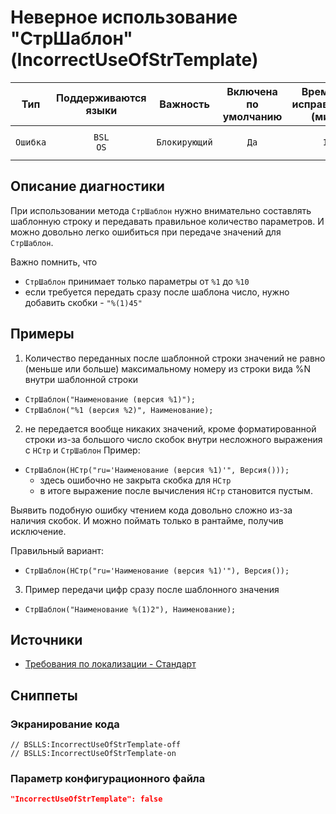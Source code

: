 # Неверное использование "СтрШаблон" (IncorrectUseOfStrTemplate)

 Тип | Поддерживаются<br>языки | Важность | Включена<br>по умолчанию | Время на<br>исправление (мин) | Тэги 
 :-: | :-: | :-: | :-: | :-: | :-: 
 `Ошибка` | `BSL`<br>`OS` | `Блокирующий` | `Да` | `1` | `brainoverload`<br>`suspicious`<br>`unpredictable` 

<!-- Блоки выше заполняются автоматически, не трогать -->
## Описание диагностики
<!-- Описание диагностики заполняется вручную. Необходимо понятным языком описать смысл и схему работу -->
При использовании метода `СтрШаблон` нужно внимательно составлять шаблонную строку и передавать правильное количество параметров.
И можно довольно легко ошибиться при передаче значений для `СтрШаблон`.

Важно помнить, что 
- `СтрШаблон` принимает только параметры от `%1` до `%10`
- если требуется передать сразу после шаблона число, нужно добавить скобки - `"%(1)45"`

## Примеры
<!-- В данном разделе приводятся примеры, на которые диагностика срабатывает, а также можно привести пример, как можно исправить ситуацию -->

1. Количество переданных после шаблонной строки значений не равно (меньше или больше) максимальному номеру из строки вида %N внутри шаблонной строки
  - `СтрШаблон("Наименование (версия %1)");`
  - `СтрШаблон("%1 (версия %2)", Наименование);`

2. не передается вообще никаких значений, кроме форматированной строки
из-за большого число скобок внутри несложного выражения с `НСтр` и `СтрШаблон`
Пример:
- `СтрШаблон(НСтр("ru='Наименование (версия %1)'", Версия()));`
  - здесь ошибочно не закрыта скобка для `НСтр` 
  - в итоге выражение после вычисления `НСтр` становится пустым.

Выявить подобную ошибку чтением кода довольно сложно из-за наличия скобок.
И можно поймать только в рантайме, получив исключение.

Правильный вариант:
  - `СтрШаблон(НСтр("ru='Наименование (версия %1)'"), Версия());`

3. Пример передачи цифр сразу после шаблонного значения
  - `СтрШаблон("Наименование %(1)2"), Наименование);`

## Источники
<!-- Необходимо указывать ссылки на все источники, из которых почерпнута информация для создания диагностики -->
<!-- Примеры источников

* Источник: [Стандарт: Тексты модулей](https://its.1c.ru/db/v8std#content:456:hdoc)
* Полезная информация: [Отказ от использования модальных окон](https://its.1c.ru/db/metod8dev#content:5272:hdoc)
* Источник: [Cognitive complexity, ver. 1.4](https://www.sonarsource.com/docs/CognitiveComplexity.pdf) -->

- [Требования по локализации - Стандарт](https://its.1c.ru/db/v8std/content/763/hdoc)

## Сниппеты

<!-- Блоки ниже заполняются автоматически, не трогать -->
### Экранирование кода

```bsl
// BSLLS:IncorrectUseOfStrTemplate-off
// BSLLS:IncorrectUseOfStrTemplate-on
```

### Параметр конфигурационного файла

```json
"IncorrectUseOfStrTemplate": false
```
